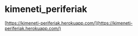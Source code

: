 # kimeneti_periferiak

[https://kimeneti-periferiak.herokuapp.com/](https://kimeneti-periferiak.herokuapp.com/)
